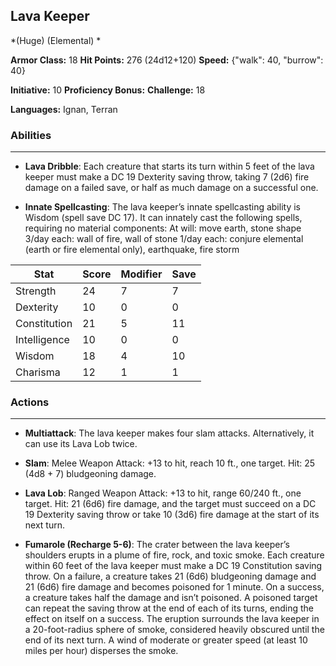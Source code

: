 ## Lava Keeper
*(Huge) (Elemental) *

**Armor Class:** 18
**Hit Points:** 276 (24d12+120)
**Speed:** {"walk": 40, "burrow": 40}

**Initiative:** 10
**Proficiency Bonus:**
**Challenge:** 18

**Languages:** Ignan, Terran

### Abilities
 --- 
- **Lava Dribble**: Each creature that starts its turn within 5 feet of the lava keeper must make a DC 19 Dexterity saving throw, taking 7 (2d6) fire damage on a failed save, or half as much damage on a successful one.

- **Innate Spellcasting**: The lava keeper’s innate spellcasting ability is Wisdom (spell save DC 17). It can innately cast the following spells, requiring no material components:
At will: move earth, stone shape
3/day each: wall of fire, wall of stone
1/day each: conjure elemental (earth or fire elemental only), earthquake, fire storm



| Stat | Score | Modifier | Save |
| ---- | ---- | ---- | ---- |
| Strength | 24 | 7 | 7 |
| Dexterity | 10 | 0 | 0 |
| Constitution | 21 | 5 | 11 |
| Intelligence | 10 | 0 | 0 |
| Wisdom | 18 | 4 | 10 |
| Charisma | 12 | 1 | 1 |

### Actions
 --- 
- **Multiattack**: The lava keeper makes four slam attacks. Alternatively, it can use its Lava Lob twice.

- **Slam**: Melee Weapon Attack: +13 to hit, reach 10 ft., one target. Hit: 25 (4d8 + 7) bludgeoning damage.

- **Lava Lob**: Ranged Weapon Attack: +13 to hit, range 60/240 ft., one target. Hit: 21 (6d6) fire damage, and the target must succeed on a DC 19 Dexterity saving throw or take 10 (3d6) fire damage at the start of its next turn.

- **Fumarole (Recharge 5-6)**: The crater between the lava keeper’s shoulders erupts in a plume of fire, rock, and toxic smoke. Each creature within 60 feet of the lava keeper must make a DC 19 Constitution saving throw. On a failure, a creature takes 21 (6d6) bludgeoning damage and 21 (6d6) fire damage and becomes poisoned for 1 minute. On a success, a creature takes half the damage and isn’t poisoned. A poisoned target can repeat the saving throw at the end of each of its turns, ending the effect on itself on a success. The eruption surrounds the lava keeper in a 20-foot-radius sphere of smoke, considered heavily obscured until the end of its next turn. A wind of moderate or greater speed (at least 10 miles per hour) disperses the smoke.

